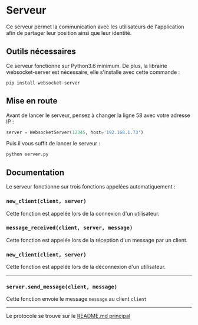 # Serveur
Ce serveur permet la communication avec les utilisateurs de l'application afin de partager leur position ainsi que leur identité.

## Outils nécessaires
Ce serveur fonctionne sur Python3.6 minimum.
De plus, la librairie websocket-server est nécessaire, elle s'installe avec cette commande :
```
pip install websocket-server
```
## Mise en route

Avant de lancer le serveur, pensez à changer la ligne 58 avec votre adresse IP :
```python
server = WebsocketServer(12345, host='192.168.1.73')
```

Puis il vous suffit de lancer le serveur :
```
python server.py
```

## Documentation
Le serveur fonctionne sur trois fonctions appelées automatiquement :
### `new_client(client, server)`
Cette fonction est appelée lors de la connexion d'un utilisateur.

### `message_received(client, server, message)`
Cette fonction est appelée lors de la réception d'un message par un client.

### `new_client(client, server)`
Cette fonction est appelée lors de la déconnexion d'un utilisateur.

___

### `server.send_message(client, message)`
Cette fonction envoie le message `message` au client `client`

___

Le protocole se trouve sur le [README.md principal](https://github.com/dept-info-iut-dijon/2020-21-Repo-Cekankonmanj#protocole-client-serveur)
